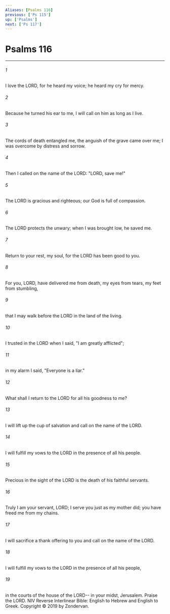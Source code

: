 ```yaml
---
Aliases: [Psalms 116]
previous: ['Ps 115']
up: ['Psalms']
next: ['Ps 117']
---
```

# Psalms 116

***


###### 1 
I love the LORD, for he heard my voice; he heard my cry for mercy. 

###### 2 
Because he turned his ear to me, I will call on him as long as I live. 

###### 3 
The cords of death entangled me, the anguish of the grave came over me; I was overcome by distress and sorrow. 

###### 4 
Then I called on the name of the LORD: "LORD, save me!" 

###### 5 
The LORD is gracious and righteous; our God is full of compassion. 

###### 6 
The LORD protects the unwary; when I was brought low, he saved me. 

###### 7 
Return to your rest, my soul, for the LORD has been good to you. 

###### 8 
For you, LORD, have delivered me from death, my eyes from tears, my feet from stumbling, 

###### 9 
that I may walk before the LORD in the land of the living. 

###### 10 
I trusted in the LORD when I said, "I am greatly afflicted"; 

###### 11 
in my alarm I said, "Everyone is a liar." 

###### 12 
What shall I return to the LORD for all his goodness to me? 

###### 13 
I will lift up the cup of salvation and call on the name of the LORD. 

###### 14 
I will fulfill my vows to the LORD in the presence of all his people. 

###### 15 
Precious in the sight of the LORD is the death of his faithful servants. 

###### 16 
Truly I am your servant, LORD; I serve you just as my mother did; you have freed me from my chains. 

###### 17 
I will sacrifice a thank offering to you and call on the name of the LORD. 

###### 18 
I will fulfill my vows to the LORD in the presence of all his people, 

###### 19 
in the courts of the house of the LORD-- in your midst, Jerusalem. Praise the LORD. NIV Reverse Interlinear Bible: English to Hebrew and English to Greek. Copyright © 2019 by Zondervan.
